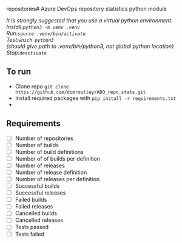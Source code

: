 repositories# Azure DevOps repository statistics python module

*It is strongly suggested that you use a virtual python environment.  
Install:`python3 -m venv .venv`  
Run:`source .venv/bin/activate`  
Test:`which python3`  
(should give path to .venv/bin/python3, not global python location)  
Stop:`deactivate`*

## To run
- Clone repo `git clone https://github.com/domroutley/ADO_repo_stats.git`
- Install required packages with `pip install -r requirements.txt`
-


## Requirements
- [ ] Number of repositories
- [ ] Number of builds
- [ ] Number of build definitions
- [ ] Number of of builds per definition
- [ ] Number of releases
- [ ] Number of release definition
- [ ] Number of releases per definition
- [ ] Successful builds
- [ ] Successful releases
- [ ] Failed builds
- [ ] Failed releases
- [ ] Cancelled builds
- [ ] Cancelled releases
- [ ] Tests passed
- [ ] Tests failed
